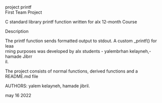 project printf                                                                                                                               
First Team Project                                                                                                                     
                                                                                                                                       
C standard library printf function written for alx 12-month Course                                                                     
                                                                                                                                       
Description                                                                                                                            
                                                                                                                                       
The printf function sends formatted output to stdout. A custom _printf() for leaa                                                      
rning purposes was developed by alx students - yalembrhan kelayneh,- hamade Jibrr                                                      
il.                                                                                                                                    
                                                                                                                                       
The project consists of normal functions, derived functions and a README.md file   
                                                    

AUTHORS: yalem kelayneh, hamade jibril.
                
may 16 2022
